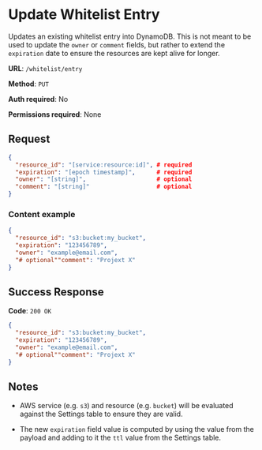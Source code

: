 # Update Whitelist Entry

Updates an existing whitelist entry into DynamoDB. This is not meant to be used to update the `owner` or `comment` fields, but rather to extend the `expiration` date to ensure the resources are kept alive for longer.

**URL**: `/whitelist/entry`

**Method**: `PUT`

**Auth required**: No

**Permissions required**: None

## Request

```json
{
  "resource_id": "[service:resource:id]", # required
  "expiration": "[epoch timestamp]",      # required
  "owner": "[string]",                    # optional
  "comment": "[string]"                   # optional
}
```

### Content example

```json
{
  "resource_id": "s3:bucket:my_bucket",
  "expiration": "123456789",
  "owner": "example@email.com",
  "# optional""comment": "Projext X"
}
```

## Success Response

**Code**: `200 OK`

```json
{
  "resource_id": "s3:bucket:my_bucket",
  "expiration": "123456789",
  "owner": "example@email.com",
  "# optional""comment": "Projext X"
}
```

## Notes

- AWS service (e.g. `s3`) and resource (e.g. `bucket`) will be evaluated against the Settings table to ensure they are valid.

- The new `expiration` field value is computed by using the value from the payload and adding to it the `ttl` value from the Settings table.
